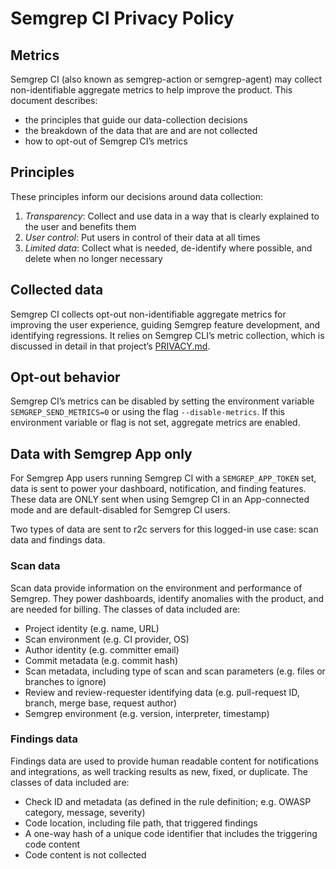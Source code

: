 # Semgrep CI Privacy Policy

## Metrics

Semgrep CI (also known as semgrep-action or semgrep-agent) may collect non-identifiable aggregate metrics to help improve the product. This document describes:

- the principles that guide our data-collection decisions
- the breakdown of the data that are and are not collected
- how to opt-out of Semgrep CI’s metrics

## Principles

These principles inform our decisions around data collection:

1. *Transparency*: Collect and use data in a way that is clearly explained to the user and benefits them
2. *User control*: Put users in control of their data at all times
3. *Limited data*: Collect what is needed, de-identify where possible, and delete when no longer necessary

## Collected data

Semgrep CI collects opt-out non-identifiable aggregate metrics for improving the user experience, guiding Semgrep feature development, and identifying regressions. It relies on Semgrep CLI’s metric collection, which is discussed in detail in that project’s [PRIVACY.md](https://github.com/returntocorp/semgrep/blob/develop/PRIVACY.md).

## Opt-out behavior

Semgrep CI’s metrics can be disabled by setting the environment variable `SEMGREP_SEND_METRICS=0` or using the flag `--disable-metrics`. If this environment variable or flag is not set, aggregate metrics are enabled.


## Data with Semgrep App only

For Semgrep App users running Semgrep CI with a `SEMGREP_APP_TOKEN` set, data is sent to power your dashboard, notification, and finding features. These data are ONLY sent when using Semgrep CI in an App-connected mode and are default-disabled for Semgrep CI users.

Two types of data are sent to r2c servers for this logged-in use case: scan data and findings data.

### Scan data

Scan data provide information on the environment and performance of Semgrep. They power dashboards, identify anomalies with the product, and are needed for billing. The classes of data included are:

- Project identity (e.g. name, URL)
- Scan environment (e.g. CI provider, OS)
- Author identity (e.g. committer email)
- Commit metadata (e.g. commit hash)
- Scan metadata, including type of scan and scan parameters (e.g. files or branches to ignore)
- Review and review-requester identifying data (e.g. pull-request ID, branch, merge base, request author)
- Semgrep environment (e.g. version, interpreter, timestamp)

### Findings data

Findings data are used to provide human readable content for notifications and integrations, as well tracking results as new, fixed, or duplicate. The classes of data included are:

- Check ID and metadata (as defined in the rule definition; e.g. OWASP category, message, severity)
- Code location, including file path, that triggered findings
- A one-way hash of a unique code identifier that includes the triggering code content
- Code content is not collected
